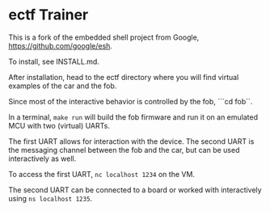 # ectf Trainer

This is a fork of the embedded shell project from Google, https://github.com/google/esh. 

To install, see INSTALL.md.

After installation, head to the ectf directory where you will find virtual examples of the car and the fob.

Since most of the interactive behavior is controlled by the fob, ```cd fob``.

In a terminal, ```make run``` will build the fob firmware and run it on an emulated MCU with two (virtual) UARTs.

The first UART allows for interaction with the device. The second UART is the messaging channel between the fob and the car, but can be used interactively as well.

To access the first UART, ```nc localhost 1234``` on the VM.

The second UART can be connected to a board or worked with interactively using ```ns localhost 1235```.